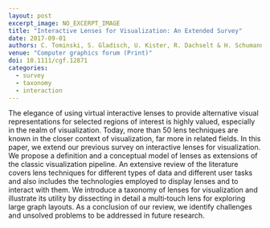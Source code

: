```yaml
---
layout: post
excerpt_image: NO_EXCERPT_IMAGE
title: "Interactive Lenses for Visualization: An Extended Survey"
date: 2017-09-01
authors: C. Tominski, S. Gladisch, U. Kister, R. Dachselt & H. Schumann
venue: "Computer graphics forum (Print)"
doi: 10.1111/cgf.12871
categories:
  - survey
  - taxonomy
  - interaction
---
```

The elegance of using virtual interactive lenses to provide alternative visual representations for selected regions of interest is highly valued, especially in the realm of visualization. Today, more than 50 lens techniques are known in the closer context of visualization, far more in related fields. In this paper, we extend our previous survey on interactive lenses for visualization. We propose a definition and a conceptual model of lenses as extensions of the classic visualization pipeline. An extensive review of the literature covers lens techniques for different types of data and different user tasks and also includes the technologies employed to display lenses and to interact with them. We introduce a taxonomy of lenses for visualization and illustrate its utility by dissecting in detail a multi‐touch lens for exploring large graph layouts. As a conclusion of our review, we identify challenges and unsolved problems to be addressed in future research.

